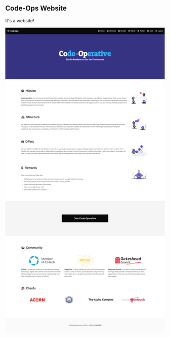 ## Code-Ops Website

It's a website!

![](https://github.com/impshum/code-operative.github.io/blob/master/ss2.png?raw=true)
